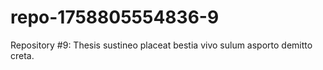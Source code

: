 # repo-1758805554836-9
Repository #9: Thesis sustineo placeat bestia vivo sulum asporto demitto creta.
